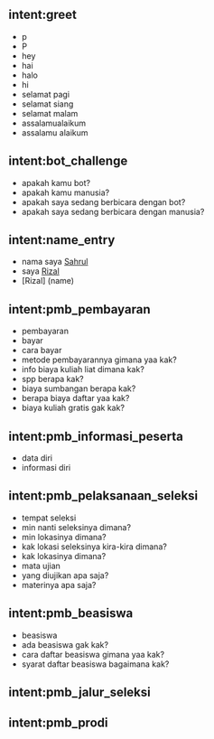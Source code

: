 ## intent:greet
- p
- P
- hey
- hai
- halo
- hi
- selamat pagi
- selamat siang
- selamat malam
- assalamualaikum
- assalamu alaikum

## intent:bot_challenge
- apakah kamu bot?
- apakah kamu manusia?
- apakah saya sedang berbicara dengan bot?
- apakah saya sedang berbicara dengan manusia?

## intent:name_entry
- nama saya [Sahrul](name)
- saya [Rizal](name)
- [Rizal] (name)

## intent:pmb_pembayaran
- pembayaran
- bayar
- cara bayar
- metode pembayarannya gimana yaa kak?
- info biaya kuliah liat dimana kak?
- spp berapa kak?
- biaya sumbangan berapa kak?
- berapa biaya daftar yaa kak?
- biaya kuliah gratis gak kak?

## intent:pmb_informasi_peserta
- data diri
- informasi diri

## intent:pmb_pelaksanaan_seleksi
- tempat seleksi
- min nanti seleksinya dimana?
- min lokasinya dimana?
- kak lokasi seleksinya kira-kira dimana?
- kak lokasinya dimana?
- mata ujian
- yang diujikan apa saja?
- materinya apa saja?


## intent:pmb_beasiswa
- beasiswa
- ada beasiswa gak kak?
- cara daftar beasiswa gimana yaa kak?
- syarat daftar beasiswa bagaimana kak?

## intent:pmb_jalur_seleksi

## intent:pmb_prodi
